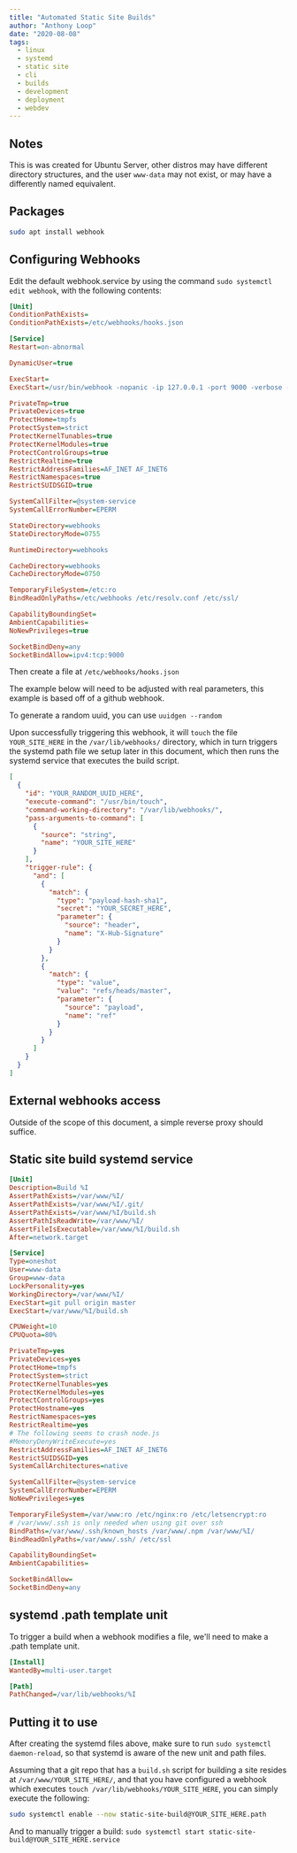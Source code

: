 ```yaml
---
title: "Automated Static Site Builds"
author: "Anthony Loop"
date: "2020-08-08"
tags:
  - linux
  - systemd
  - static site
  - cli
  - builds
  - development
  - deployment
  - webdev
---
```


## Notes

This is was created for Ubuntu Server, other distros may have different directory structures, and the user `www-data` may not exist, or may have a differently named equivalent.

## Packages

```bash
sudo apt install webhook
```

## Configuring Webhooks

Edit the default webhook.service by using the command `sudo systemctl edit webhook`, with the following contents:

```ini {data-title="sudo systemctl edit webhook"}
[Unit]
ConditionPathExists=
ConditionPathExists=/etc/webhooks/hooks.json

[Service]
Restart=on-abnormal

DynamicUser=true

ExecStart=
ExecStart=/usr/bin/webhook -nopanic -ip 127.0.0.1 -port 9000 -verbose -hooks /etc/webhooks/hooks.json

PrivateTmp=true
PrivateDevices=true
ProtectHome=tmpfs
ProtectSystem=strict
ProtectKernelTunables=true
ProtectKernelModules=true
ProtectControlGroups=true
RestrictRealtime=true
RestrictAddressFamilies=AF_INET AF_INET6
RestrictNamespaces=true
RestrictSUIDSGID=true

SystemCallFilter=@system-service
SystemCallErrorNumber=EPERM

StateDirectory=webhooks
StateDirectoryMode=0755

RuntimeDirectory=webhooks

CacheDirectory=webhooks
CacheDirectoryMode=0750

TemporaryFileSystem=/etc:ro
BindReadOnlyPaths=/etc/webhooks /etc/resolv.conf /etc/ssl/

CapabilityBoundingSet=
AmbientCapabilities=
NoNewPrivileges=true

SocketBindDeny=any
SocketBindAllow=ipv4:tcp:9000
```

Then create a file at `/etc/webhooks/hooks.json`

The example below will need to be adjusted with real parameters, this example is based off of a github webhook.

To generate a random uuid, you can use `uuidgen --random`

Upon successfully triggering this webhook, it will `touch` the file `YOUR_SITE_HERE` in the `/var/lib/webhooks/` directory, which in turn triggers the systemd path file we setup later in this document, which then runs the systemd service that executes the build script.

```json {data-title="/etc/webhooks/hooks.json"}
[
  {
    "id": "YOUR_RANDOM_UUID_HERE",
    "execute-command": "/usr/bin/touch",
    "command-working-directory": "/var/lib/webhooks/",
    "pass-arguments-to-command": [
      {
        "source": "string",
        "name": "YOUR_SITE_HERE"
      }
    ],
    "trigger-rule": {
      "and": [
        {
          "match": {
            "type": "payload-hash-sha1",
            "secret": "YOUR_SECRET_HERE",
            "parameter": {
              "source": "header",
              "name": "X-Hub-Signature"
            }
          }
        },
        {
          "match": {
            "type": "value",
            "value": "refs/heads/master",
            "parameter": {
              "source": "payload",
              "name": "ref"
            }
          }
        }
      ]
    }
  }
]
```

## External webhooks access

Outside of the scope of this document, a simple reverse proxy should suffice.

## Static site build systemd service

```ini {data-title="/etc/systemd/system/static-site-build@.service"}
[Unit]
Description=Build %I
AssertPathExists=/var/www/%I/
AssertPathExists=/var/www/%I/.git/
AssertPathExists=/var/www/%I/build.sh
AssertPathIsReadWrite=/var/www/%I/
AssertFileIsExecutable=/var/www/%I/build.sh
After=network.target

[Service]
Type=oneshot
User=www-data
Group=www-data
LockPersonality=yes
WorkingDirectory=/var/www/%I/
ExecStart=git pull origin master
ExecStart=/var/www/%I/build.sh

CPUWeight=10
CPUQuota=80%

PrivateTmp=yes
PrivateDevices=yes
ProtectHome=tmpfs
ProtectSystem=strict
ProtectKernelTunables=yes
ProtectKernelModules=yes
ProtectControlGroups=yes
ProtectHostname=yes
RestrictNamespaces=yes
RestrictRealtime=yes
# The following seems to crash node.js
#MemoryDenyWriteExecute=yes
RestrictAddressFamilies=AF_INET AF_INET6
RestrictSUIDSGID=yes
SystemCallArchitectures=native

SystemCallFilter=@system-service
SystemCallErrorNumber=EPERM
NoNewPrivileges=yes

TemporaryFileSystem=/var/www:ro /etc/nginx:ro /etc/letsencrypt:ro
# /var/www/.ssh is only needed when using git over ssh
BindPaths=/var/www/.ssh/known_hosts /var/www/.npm /var/www/%I/
BindReadOnlyPaths=/var/www/.ssh/ /etc/ssl

CapabilityBoundingSet=
AmbientCapabilities=

SocketBindAllow=
SocketBindDeny=any
```

## systemd .path template unit

To trigger a build when a webhook modifies a file, we'll need to make a .path template unit.

```ini {data-title="/etc/systemd/system/static-site-build@.path"}
[Install]
WantedBy=multi-user.target

[Path]
PathChanged=/var/lib/webhooks/%I
```

## Putting it to use

After creating the systemd files above, make sure to run `sudo systemctl daemon-reload`, so that systemd is aware of the new unit and path files.

Assuming that a git repo that has a `build.sh` script for building a site resides at `/var/www/YOUR_SITE_HERE/`,
and that you have configured a webhook which executes `touch /var/lib/webhooks/YOUR_SITE_HERE`, you can simply execute the following:

```bash
sudo systemctl enable --now static-site-build@YOUR_SITE_HERE.path
```

And to manually trigger a build: `sudo systemctl start static-site-build@YOUR_SITE_HERE.service`
